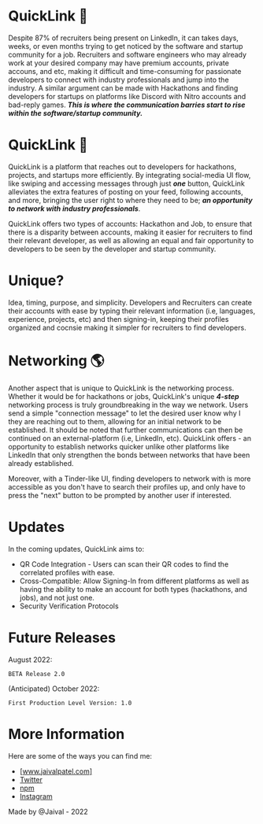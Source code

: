 # QuickLink 💨

Despite 87% of recruiters being present on LinkedIn, it can takes days, weeks, or even months trying to get noticed by the software and startup community for a job. Recruiters and software engineers who may already work at your desired company may have premium accounts, private accouns, and etc, making it difficult and time-consuming for passionate developers to connect with industry professionals and jump into the industry. A similar argument can be made with Hackathons and finding developers for startups on platforms like Discord with Nitro accounts and bad-reply games. ***This is where the communication barries start to rise within the software/startup community.***

# QuickLink 🤔

QuickLink is a platform that reaches out to developers for hackathons, projects, and startups more efficiently. By integrating social-media UI flow, like swiping and accessing messages through just ***one*** button, QuickLink alleviates the extra features of posting on your feed, following accounts, and more, bringing the user right to where they need to be; ***an opportunity to network with industry professionals***. 

QuickLink offers two types of accounts: Hackathon and Job, to ensure that there is a disparity between accounts, making it easier for recruiters to find their relevant developer, as well as allowing an equal and fair opportunity to developers to be seen by the developer and startup community.

# Unique? 
Idea, timing, purpose, and simplicity. Developers and Recruiters can create their accounts with ease by typing their relevant information (i.e, languages, experience, projects, etc) and then signing-in, keeping their profiles organized and cocnsie making it simpler for recruiters to find developers. 

# Networking 🌎

Another aspect that is unique to QuickLink is the networking process. Whether it would be for hackathons or jobs, QuickLink's unique ***4-step*** networking process is truly groundbreaking in the way we network. Users send a simple "connection message" to let the desired user know why I they are reaching out to them, allowing for an initial network to be established. It should be noted that further communications can then be continued on an external-platform (i.e, LinkedIn, etc). QuickLink offers - an opportunity to establish networks quicker unlike other platforms like LinkedIn that only strengthen the bonds between networks that have been already established. 

Moreover, with a Tinder-like UI, finding developers to network with is more accessible as you don't have to search their profiles up, and only have to press the "next" button to be prompted by another user if interested.


# Updates
In the coming updates, QuickLink aims to:
- QR Code Integration - Users can scan their QR codes to find the correlated profiles with ease.
- Cross-Compatible: Allow Signing-In from different platforms as well as having the ability to make an account for both types (hackathons, and jobs), and not just one.
- Security Verification Protocols


# Future Releases

August 2022:
```
BETA Release 2.0
```
(Anticipated) October 2022: 
```
First Production Level Version: 1.0
```

# More Information
Here are some of the ways you can find me:
 - [www.jaivalpatel.com]
 - [Twitter](https://twitter.com/patjaival)
 - [npm](https://www.npmjs.com/~jaivalpatel1)
 - [Instagram](https://www.instagram.com/jaivalpatelll/)

Made by @Jaival - 2022



